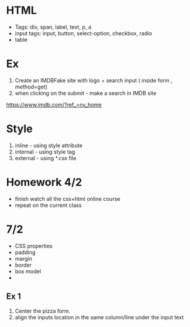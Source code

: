 # HTML

- Tags: div, span, label, text, p, a
- input tags: input, button, select-option, checkbox, radio
- table


# Ex
1. Create an IMDBFake site with logo + search input ( inside form , method=get)
2. when clicking on the submit - make a search in IMDB site

https://www.imdb.com/?ref_=nv_home


# Style
1. inline - using style attribute
2. internal - using style tag 
3. external - using *.css file 


# Homework 4/2 
- finish watch all the css+html online course
- repeat on the current class


# 7/2

- CSS properties
- padding
- margin
- border
- box model
- 

## Ex 1
1. Center the pizza form.
2. align the inputs location in the same column/line under the input text 